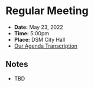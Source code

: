 # Regular Meeting

- **Date:** May 23, 2022
- **Time:** 5:00pm
- **Place:** DSM City Hall
- [Our Agenda Transcription](#/view/agenda~2022~transcription~05-23_RM)

## Notes

- TBD
